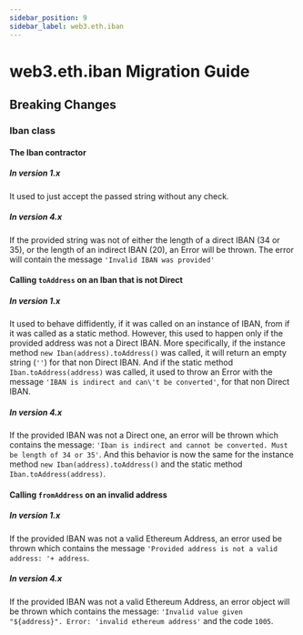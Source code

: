 ```yaml
---
sidebar_position: 9
sidebar_label: web3.eth.iban
---
```


# web3.eth.iban Migration Guide

## Breaking Changes

### Iban class

#### The Iban contractor

##### In version 1.x

It used to just accept the passed string without any check.

##### In version 4.x

If the provided string was not of either the length of a direct IBAN (34 or 35), or the length of an indirect IBAN (20), an Error will be thrown. The error will contain the message `'Invalid IBAN was provided'`

#### Calling `toAddress` on an Iban that is not Direct

##### In version 1.x

It used to behave diffidently, if it was called on an instance of IBAN, from if it was called as a static method. However, this used to happen only if the provided address was not a Direct IBAN. More specifically, if the instance method `new Iban(address).toAddress()` was called, it will return an empty string (`''`) for that non Direct IBAN. And if the static method `Iban.toAddress(address)` was called, it used to throw an Error with the message `'IBAN is indirect and can\'t be converted'`, for that non Direct IBAN.

##### In version 4.x

If the provided IBAN was not a Direct one, an error will be thrown which contains the message: `'Iban is indirect and cannot be converted. Must be length of 34 or 35'`. And this behavior is now the same for the instance method `new Iban(address).toAddress()` and the static method `Iban.toAddress(address)`.

#### Calling `fromAddress` on an invalid address

##### In version 1.x

If the provided IBAN was not a valid Ethereum Address, an error used be thrown which contains the message `'Provided address is not a valid address: '+ address`.

##### In version 4.x

If the provided IBAN was not a valid Ethereum Address, an error object will be thrown which contains the message: `'Invalid value given "${address}". Error: 'invalid ethereum address'` and the code `1005`.
